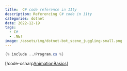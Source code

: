 ```yaml
---
title:  C# code reference in 11ty
description: Referencing C# code in 11ty
categories: dotnet
date: 2022-12-19
tags:
  - C# 
  - .NET 
image: /assets/img/dotnet-bot_scene_juggling-small.png
---
```

```csharp
{% include ../Program.cs %}
```

[!code-csharp[AnimationBasics](../Program.cs)]